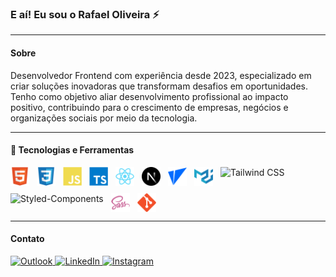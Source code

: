 ### E aí! Eu sou o Rafael Oliveira ⚡  
--------------------------------------------------------------------------------------------  
#### Sobre  
Desenvolvedor Frontend com experiência desde 2023, especializado em criar soluções inovadoras que transformam desafios em oportunidades. Tenho como objetivo aliar desenvolvimento profissional ao impacto positivo, contribuindo para o crescimento de empresas, negócios e organizações sociais por meio da tecnologia.  

<div align="center">
<!--   <a href="https://github.com/rafasdoliveira"> -->
<!--     <img height="150em" src="https://github-readme-stats.vercel.app/api?username=rafasdoliveira&show_icons=true&theme=dark&include_all_commits=true&count_private=true"/> -->
<!--     <img height="150em" src="https://github-readme-stats.vercel.app/api/top-langs/?username=rafasdoliveira&layout=compact&langs_count=7&theme=dark"/> -->
<!--   </a> -->
</div>

---

#### 🚀 Tecnologias e Ferramentas  
<div style="display: flex; flex-wrap: wrap; gap: 12px; margin-top: 10px;">  
  <img height="30" src="https://raw.githubusercontent.com/devicons/devicon/master/icons/html5/html5-original.svg" alt="HTML5">
  <img height="30" src="https://raw.githubusercontent.com/devicons/devicon/master/icons/css3/css3-original.svg" alt="CSS3">
  <img height="30" src="https://raw.githubusercontent.com/devicons/devicon/master/icons/javascript/javascript-plain.svg" alt="JavaScript">
  <img height="30" src="https://raw.githubusercontent.com/devicons/devicon/master/icons/typescript/typescript-plain.svg" alt="TypeScript">
  <img height="30" src="https://raw.githubusercontent.com/devicons/devicon/master/icons/react/react-original.svg" alt="React">
  <img height="30" src="https://raw.githubusercontent.com/devicons/devicon/master/icons/nextjs/nextjs-original.svg" alt="Next.js">
  <img height="30" src="https://raw.githubusercontent.com/devicons/devicon/master/icons/vite/vite-original.svg" alt="Vite">
  <img height="30" src="https://raw.githubusercontent.com/devicons/devicon/master/icons/materialui/materialui-original.svg" alt="Material UI">
  <img height="30" src="https://upload.wikimedia.org/wikipedia/commons/d/d5/Tailwind_CSS_Logo.svg" alt="Tailwind CSS">
  <img height="30" src="https://a.storyblok.com/f/106378/318x214/059458447e/styled-components.png" alt="Styled-Components">
  <img height="30" src="https://raw.githubusercontent.com/devicons/devicon/master/icons/sass/sass-original.svg" alt="Sass">
  <img height="30" src="https://raw.githubusercontent.com/devicons/devicon/master/icons/git/git-original.svg" alt="Git">  
</div>

</div>

---

#### Contato  
<div>  
  <a href="mailto:rafasdoliveira@outlook.com" target="_blank">
    <img src="https://img.shields.io/badge/Microsoft_Outlook-0078D4?style=for-the-badge&logo=microsoft-outlook&logoColor=white" alt="Outlook">
  </a>
  <a href="https://www.linkedin.com/in/rafasdoliveira/" target="_blank">
    <img src="https://img.shields.io/badge/-LinkedIn-%230077B5?style=for-the-badge&logo=linkedin&logoColor=white" alt="LinkedIn">
  </a>  
  <a href="https://instagram.com/rafasdoliveira" target="_blank">
    <img src="https://img.shields.io/badge/-Instagram-%23E4405F?style=for-the-badge&logo=instagram&logoColor=white" alt="Instagram">
  </a>
</div>
